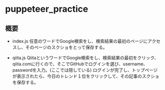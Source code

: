 # puppeteer_practice

## 概要
- index.js
任意のワードでGoogle検索をし、検索結果の最初のページにアクセスし、そのページのスクショをとって保存する。

- qiita.js
QiitaというワードでGoogle検索をし、検索結果の最初をクリック、qiita.comに行くので、そこでGitHubでログインを選び、username、passwordを入力。(ここでは隠している)
ログインが完了し、トップページが表示されたら、今日のトレンド１位をクリックして、その記事のスクショを保存する。
